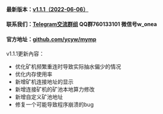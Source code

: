 #### 最新版本：<a href="https://github.com/ycyw/mymp/releases/tag/v1.1.1" target="_blank">v1.1.1（2022-06-06）</a>
#### 联系我们：<a href="https://t.me/myminerproxy" target="_blank">Telegram交流群组</a> QQ群760133101 微信号w_onea 
#### 官方地址：<a href="https://github.com/ycyw/mymp" target="_blank">github.com/ycyw/mymp</a>
v1.1.1更新內容：
- 优化矿机频繁重连时导致实际抽水偏少的情况
- 优化内存使用率
- 新增矿机连接地址的显示
- 新增连接矿机的矿池本地算力修改
- 新增自定义矿池地址
- 修复一个可能导致程序崩溃的bug
